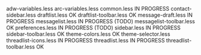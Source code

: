 adw-variables.less
arc-variables.less
common.less						IN PROGRESS
contact-sidebar.less
draftlist.less					OK
draftlist-toolbar.less			OK
message-draft.less				IN PROGRESS
messagelist.less				IN PROGRESS (TODO)
messagelist-toolbar.less		OK
preferences.less				IN PROGRESS (TODO)
sidebar.less					IN PROGRESS
sidebar-toolbar.less			OK
theme-colors.less				OK
theme-selector.less
threadlist-icons.less			IN PROGRESS
threadlist.less					IN PROGRESS
threadlist-toolbar.less			OK
